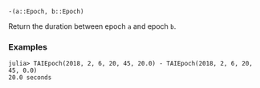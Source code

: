 ```
-(a::Epoch, b::Epoch)
```

Return the duration between epoch `a` and epoch `b`.

### Examples

```jldoctest; setup = :(using AstroTime)
julia> TAIEpoch(2018, 2, 6, 20, 45, 20.0) - TAIEpoch(2018, 2, 6, 20, 45, 0.0)
20.0 seconds
```
